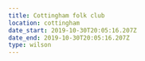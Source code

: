 ```yaml
---
title: Cottingham folk club
location: cottingham
date_start: 2019-10-30T20:05:16.207Z
date_end: 2019-10-30T20:05:16.207Z
type: wilson
---
```


